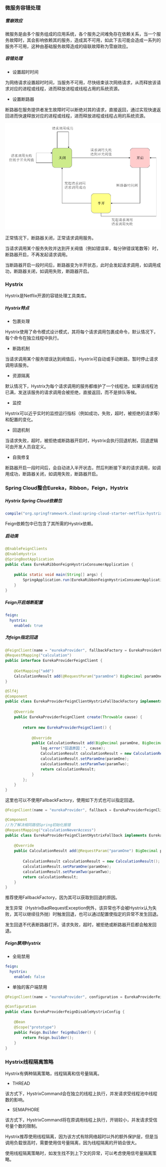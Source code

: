 ### 微服务容错处理

##### 雪崩效应

微服务是由多个服务组成的应用系统，各个服务之间难免存在依赖关系，当一个服务故障时，其会影响依赖其的服务，造成其不可用，如此下去可能会造成一系列的服务不可用，这种由基础服务故障造成的级联故障称为雪崩效应。

##### 容错处理

* 设置超时时间

为网络请求设置超时时间，当服务不可用，尽快结束该次网络请求，从而释放该请求对应的进程或线程，进而释放进程或线程占用的系统资源。

* 设置断路器

断路器在服务提供者发生故障时可以断绝对其的请求，直接返回，通过实现快速返回进而快速释放对应的进程或线程，进而释放进程或线程占用的系统资源。

<img src="./image/断路器状态.png" alt="断路器状态"/>

正常情况下，断路器关闭，正常请求调用服务。

当请求调用某个服务失败并达到开关阀值（例如错误率，每分钟错误笔数等）时，断路器开启，不再发起请求调用。

当断路器开启一段时间后，断路器变为半开状态，此时会发起请求调用，如调用成功，断路器关闭，如调用失败，断路器开启。

### Hystrix

Hystrix是Netflix开源的容错处理工具类库。

##### Hystrix特点

* 包裹处理

Hystrix使用了命令模式设计模式，其将每个请求调用包裹成命令，默认情况下，每个命令在独立线程中执行。

* 断路机制

当请求调用某个服务错误达到阀值后，Hystrix可自动或手动断路，暂时停止请求调用该服务。

* 资源隔离

默认情况下，Hystrix为每个请求调用的服务都维护了一个线程池，如果该线程池已满，发送该服务的请求调用会被拒绝，直接返回，而不是排队等候。

* 监控

Hystrix可以近乎实时的监控运行指标（例如成功，失败，超时，被拒绝的请求等）和配置的变化。

* 回退机制

当请求失败，超时，被拒绝或断路器开启时，Hystrix会执行回退机制，回退逻辑可由开发人员自定义。

* 自我修复

断路器开启一段时间后，会自动进入半开状态，然后判断接下来的请求调用，如调用成功，断路器关闭，如调用失败，断路器开启。

### Spring Cloud整合Eureka，Ribbon，Feign，Hystrix

##### Hystrix Spring Cloud依赖包

``` groovy
compile("org.springframework.cloud:spring-cloud-starter-netflix-hystrix")
```

Feign依赖包中已包含了其所需的Hystrix依赖。

##### 启动类

``` java
@EnableFeignClients
@EnableHystrix
@SpringBootApplication
public class EurekaRibbonFeignHystrixConsumerApplication {

    public static void main(String[] args) {
        SpringApplication.run(EurekaRibbonFeignHystrixConsumerApplication.class, args);
    }
}
```

##### Feign开启熔断配置

``` yml
feign:
  hystrix:
    enabled: true
```

##### 为feign指定回退

``` java
@FeignClient(name = "eurekaProvider", fallbackFactory = EurekaProviderFeignClientHystrixFallbackFactory.class)
@RequestMapping("calculation")
public interface EurekaProviderFeignClient {

    @GetMapping("add")
    CalculationResult add(@RequestParam("paramOne") BigDecimal paramOne, @RequestParam("paramTwo") BigDecimal paramTwo);
}
```

``` java
@Slf4j
@Component
public class EurekaProviderFeignClientHystrixFallbackFactory implements FallbackFactory<EurekaProviderFeignClient> {

    @Override
    public EurekaProviderFeignClient create(Throwable cause) {

        return new EurekaProviderFeignClient() {

            @Override
            public CalculationResult add(BigDecimal paramOne, BigDecimal paramTwo) {
                log.error("回退原因：", cause);
                CalculationResult calculationResult = new CalculationResult();
                calculationResult.setParamOne(paramOne);
                calculationResult.setParamTwo(paramTwo);
                return calculationResult;
            }
        };
    }
}
```

这里也可以不使用FallbackFactory，使用如下方式也可以指定回退。

``` java
@FeignClient(name = "eurekaProvider", fallback = EurekaProviderFeignClientHystrixFallback.class)
```

``` java
@Component
//为了解决相同路径Spring初始化报错
@RequestMapping("calculationNeverAccess")
public class EurekaProviderFeignClientHystrixFallback implements EurekaProviderFeignClient {

    @Override
    public CalculationResult add(@RequestParam("paramOne") BigDecimal paramOne, @RequestParam("paramTwo") BigDecimal paramTwo) {

        CalculationResult calculationResult = new CalculationResult();
        calculationResult.setParamOne(paramOne);
        calculationResult.setParamTwo(paramTwo);
        return calculationResult;
    }
}
```

推荐使用FallbackFactory，因为其可以获取到回退的原因。

发生异常（HystrixBadRequestException例外，该异常也不会被Hystrix认为失败，其可以继续往外抛）时触发回退，也可以通过配置使指定的异常不发生回退。

发生回退不代表断路器打开。请求失败，超时，被拒绝或断路器开启都会触发回退。

##### Feign禁用Hystrix

* 全局禁用

``` yml
feign:
  hystrix:
    enabled: false
```

* 单独的客户端禁用

``` java
@FeignClient(name = "eurekaProvider", configuration = EurekaProviderFeignDisableHystrixConfig.class)
```

``` java
@Configuration
public class EurekaProviderFeignDisableHystrixConfig {

    @Bean
    @Scope("prototype")
    public Feign.Builder feignBuilder() {
        return Feign.builder();
    }
}
```

### Hystrix线程隔离策略

Hystrix有俩种隔离策略，线程隔离和信号量隔离。

* THREAD

该方式下，HystrixCommand会在独立的线程上执行，并发请求受线程池中线程数的影响。

* SEMAPHORE

该方式下，HystrixCommand将在原调用线程上执行，开销较小，并发请求受信号量个数的限制。

Hystrix推荐使用线程隔离，因为该方式有除网络超时以外的额外保护层，但是当调用负载很高时，需要使用信号量隔离，因为线程隔离的开销会很大。

使用线程隔离策略时，如发生找不到上下文的异常，可以考虑使用信号量隔离策略。